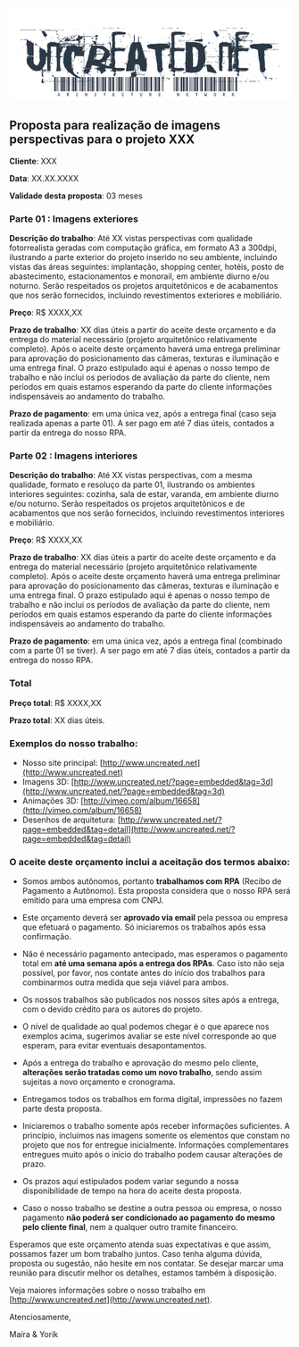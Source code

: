 ![header](https://github.com/uncreatednet/design/blob/master/header%20800px%20branco.png)

## Proposta para realização de imagens perspectivas para o projeto XXX

**Cliente**: XXX

**Data**: XX.XX.XXXX

**Validade desta proposta**: 03 meses

 
### Parte 01 : Imagens exteriores
 

**Descrição do trabalho**: Até XX vistas perspectivas com qualidade fotorrealista geradas com computação gráfica, em formato A3 a 300dpi, ilustrando a parte exterior do projeto inserido no seu ambiente, incluindo vistas das áreas seguintes: implantação, shopping center, hotéis, posto de abastecimento, estacionamentos e monorail, em ambiente diurno e/ou noturno. Serão respeitados os projetos arquitetônicos e de acabamentos que nos serão fornecidos, incluindo revestimentos exteriores e mobiliário.

**Preço**: R$ XXXX,XX

**Prazo de trabalho**: XX dias úteis a partir do aceite deste orçamento e da entrega do material necessário (projeto 
arquitetônico relativamente completo). Após o aceite deste orçamento haverá uma entrega preliminar para aprovação do 
posicionamento das câmeras, texturas e iluminação e uma entrega final. O prazo estipulado aqui é apenas o nosso tempo de trabalho e não inclui os períodos de avaliação da parte do cliente, nem períodos em quais estamos esperando da parte do cliente informações indispensáveis ao andamento do trabalho.

**Prazo de pagamento**: em uma única vez, após a entrega final (caso seja realizada apenas a parte 01). A ser pago em até 7 dias úteis, contados a partir da entrega do nosso RPA.

### Parte 02 : Imagens interiores
 
**Descrição do trabalho**: Até XX vistas perspectivas, com a mesma qualidade, formato e resoluço da parte 01, ilustrando os ambientes interiores seguintes: cozinha, sala de estar, varanda, em ambiente diurno e/ou noturno. Serão respeitados os projetos arquitetônicos e de acabamentos que nos serão fornecidos, incluindo revestimentos interiores e mobiliário.

**Preço**: R$ XXXX,XX

**Prazo de trabalho**: XX dias úteis a partir do aceite deste orçamento e da entrega do material necessário (projeto 
arquitetônico relativamente completo). Após o aceite deste orçamento haverá uma entrega preliminar para aprovação do 
posicionamento das câmeras, texturas e iluminação e uma entrega final. O prazo estipulado aqui é apenas o nosso tempo de trabalho e não inclui os períodos de avaliação da parte do cliente, nem períodos em quais estamos esperando da parte do cliente informações indispensáveis ao andamento do trabalho.

**Prazo de pagamento**: em uma única vez, após a entrega final (combinado com a parte 01 se tiver). A ser pago em até 7 dias úteis, contados a partir da entrega do nosso RPA.

### Total
 
**Preço total**: R$ XXXX,XX

**Prazo total**: XX dias úteis.

### Exemplos do nosso trabalho:
 
* Nosso site principal: [http://www.uncreated.net](http://www.uncreated.net)
* Imagens 3D: [http://www.uncreated.net/?page=embedded&tag=3d](http://www.uncreated.net/?page=embedded&tag=3d)
* Animações 3D: [http://vimeo.com/album/16658](http://vimeo.com/album/16658)
* Desenhos de arquitetura: [http://www.uncreated.net/?page=embedded&tag=detail](http://www.uncreated.net/?page=embedded&tag=detail)

### O aceite deste orçamento inclui a aceitação dos termos abaixo:

* Somos ambos autônomos, portanto **trabalhamos com RPA** (Recibo de Pagamento a Autônomo). Esta proposta considera que o nosso RPA será emitido para uma empresa com CNPJ.

* Este orçamento deverá ser **aprovado via email** pela pessoa ou empresa que efetuará o pagamento. Só iniciaremos os trabalhos após essa confirmação.

* Não é necessário pagamento antecipado, mas esperamos o pagamento total em **até uma semana após a entrega dos RPAs**. Caso isto não seja possível, por favor, nos contate antes do início dos trabalhos para combinarmos outra medida que seja viável para ambos.

* Os nossos trabalhos são publicados nos nossos sites após a entrega, com o devido crédito para os autores do projeto.

* O nível de qualidade ao qual podemos chegar é o que aparece nos exemplos acima, sugerimos avaliar se este nível corresponde ao que esperam, para evitar eventuais desapontamentos.

* Após a entrega do trabalho e aprovação do mesmo pelo cliente, **alterações serão tratadas como um novo trabalho**, sendo assim sujeitas a novo orçamento e cronograma.

* Entregamos todos os trabalhos em forma digital, impressões no fazem parte desta proposta.

* Iniciaremos o trabalho somente após receber informações suficientes. A princípio, incluímos nas imagens somente os elementos que constam no projeto que nos for entregue inicialmente. Informações complementares entregues muito após o início do trabalho podem causar alterações de prazo.

* Os prazos aqui estipulados podem variar segundo a nossa disponibilidade de tempo na hora do aceite desta proposta.

* Caso o nosso trabalho se destine a outra pessoa ou empresa, o nosso pagamento **não poderá ser condicionado ao pagamento do mesmo pelo cliente final**, nem a qualquer outro tramite financeiro.

Esperamos que este orçamento atenda suas expectativas e que assim, possamos fazer um bom trabalho juntos. Caso tenha alguma dúvida, proposta ou sugestão, não hesite em nos contatar. Se desejar marcar uma reunião para discutir melhor os detalhes, estamos também à disposição.

Veja maiores informações sobre o nosso trabalho em [http://www.uncreated.net](http://www.uncreated.net).

Atenciosamente,

Maíra & Yorik
